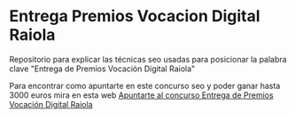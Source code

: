# Entrega Premios Vocacion Digital Raiola
Repositorio para explicar las técnicas seo usadas para posicionar la palabra clave "Entrega de Premios Vocación Digital Raiola"

Para encontrar como apuntarte en este concurso seo y poder ganar hasta 3000 euros mira en esta web <a href="https://fraseschulas.es/">Apuntarte al concurso Entrega de Premios Vocación Digital Raiola</a>
